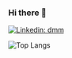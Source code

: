 ### Hi there 👋


<!-- **dmmitrenko/dmmitrenko** is a ✨ _special_ ✨ repository because its `README.md` (this file) appears on your GitHub profile. -->

[![Linkedin: dmm](https://img.shields.io/badge/-dmmitrenko-blue?style=flat-square&logo=Linkedin&logoColor=white&link=https://www.linkedin.com/in/dmmitrenko/)](https://www.linkedin.com/in/dmmitrenko/)

![Top Langs](https://github-readme-stats.vercel.app/api/top-langs/?username=dmmitrenko&layout=compact&theme=dark&hide_border=true)

<!--
- 🔭 I’m currently working on ...
- 🌱 I’m currently learning ...
- 👯 I’m looking to collaborate on ...
- 🤔 I’m looking for help with ...
- 💬 Ask me about ...
- 📫 How to reach me: ...
- 😄 Pronouns: ...
- ⚡ Fun fact: ...
-->
